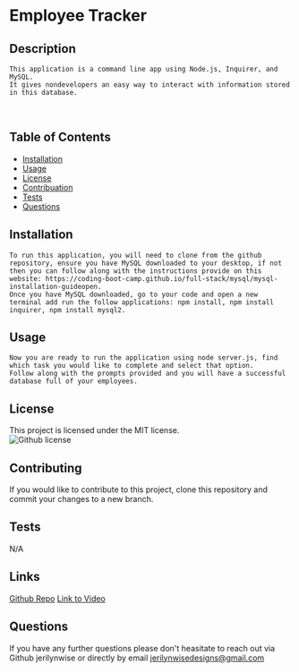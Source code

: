 # Employee Tracker
  ## Description
    This application is a command line app using Node.js, Inquirer, and MySQL. 
    It gives nondevelopers an easy way to interact with information stored in this database.
 </br>
  
  ## Table of Contents

  * [Installation](#installation)</br>
  * [Usage](#usage)</br>
  * [License](#license)</br>
  * [Contribuation](#contributing)</br>
  * [Tests](#tests)</br>
  * [Questions](#questions)</br>

  ## Installation
    To run this application, you will need to clone from the github repository, ensure you have MySQL downloaded to your desktop, if not then you can follow along with the instructions provide on this website: https://coding-boot-camp.github.io/full-stack/mysql/mysql-installation-guideopen.
    Once you have MySQL downloaded, go to your code and open a new terminal add run the follow applications: npm install, npm install inquirer, npm install mysql2. 


  ## Usage
    Now you are ready to run the application using node server.js, find which task you would like to complete and select that option. 
    Follow along with the prompts provided and you will have a successful database full of your employees.

  ## License
  This project is licensed under the MIT license.</br>
  ![Github license](https://img.shields.io/badge/license-MIT-blue.svg)

  ## Contributing
  If you would like to contribute to this project, clone this repository and commit your changes to a new branch.

  ## Tests 
  N/A

  ## Links
  [Github Repo](https://github.com/jerilynwise/employee-tracker)
  [Link to Video](https://drive.google.com/file/d/1OZ127nfhpDgkOC4ATO9Jl5-1DwRUxNu4/view)
  
  ## Questions 
  If you have any further questions please don't heasitate to reach out via Github jerilynwise or directly by email jerilynwisedesigns@gmail.com
 
